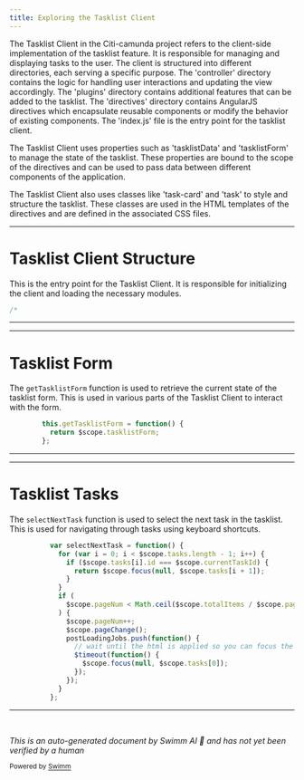 ```yaml
---
title: Exploring the Tasklist Client
---
```

The Tasklist Client in the Citi-camunda project refers to the client-side implementation of the tasklist feature. It is responsible for managing and displaying tasks to the user. The client is structured into different directories, each serving a specific purpose. The 'controller' directory contains the logic for handling user interactions and updating the view accordingly. The 'plugins' directory contains additional features that can be added to the tasklist. The 'directives' directory contains AngularJS directives which encapsulate reusable components or modify the behavior of existing components. The 'index.js' file is the entry point for the tasklist client.

The Tasklist Client uses properties such as 'tasklistData' and 'tasklistForm' to manage the state of the tasklist. These properties are bound to the scope of the directives and can be used to pass data between different components of the application.

The Tasklist Client also uses classes like 'task-card' and 'task' to style and structure the tasklist. These classes are used in the HTML templates of the directives and are defined in the associated CSS files.

<SwmSnippet path="/webapps/frontend/ui/tasklist/client/scripts/tasklist/index.js" line="1">

---

# Tasklist Client Structure

This is the entry point for the Tasklist Client. It is responsible for initializing the client and loading the necessary modules.

```javascript
/*
```

---

</SwmSnippet>

<SwmSnippet path="/webapps/frontend/ui/tasklist/client/scripts/form/directives/cam-tasklist-form.js" line="307">

---

# Tasklist Form

The `getTasklistForm` function is used to retrieve the current state of the tasklist form. This is used in various parts of the Tasklist Client to interact with the form.

```javascript
        this.getTasklistForm = function() {
          return $scope.tasklistForm;
        };
```

---

</SwmSnippet>

<SwmSnippet path="/webapps/frontend/ui/tasklist/client/scripts/tasklist/directives/cam-tasklist-tasks.js" line="226">

---

# Tasklist Tasks

The `selectNextTask` function is used to select the next task in the tasklist. This is used for navigating through tasks using keyboard shortcuts.

```javascript
          var selectNextTask = function() {
            for (var i = 0; i < $scope.tasks.length - 1; i++) {
              if ($scope.tasks[i].id === $scope.currentTaskId) {
                return $scope.focus(null, $scope.tasks[i + 1]);
              }
            }
            if (
              $scope.pageNum < Math.ceil($scope.totalItems / $scope.pageSize)
            ) {
              $scope.pageNum++;
              $scope.pageChange();
              postLoadingJobs.push(function() {
                // wait until the html is applied so you can focus the html element
                $timeout(function() {
                  $scope.focus(null, $scope.tasks[0]);
                });
              });
            }
          };
```

---

</SwmSnippet>

&nbsp;

*This is an auto-generated document by Swimm AI 🌊 and has not yet been verified by a human*

<SwmMeta version="3.0.0" repo-id="Z2l0aHViJTNBJTNBQ2l0aS1jYW11bmRhJTNBJTNBZ2lsYWRuYXZvdA==" repo-name="Citi-camunda" doc-type="overview"><sup>Powered by [Swimm](/)</sup></SwmMeta>
